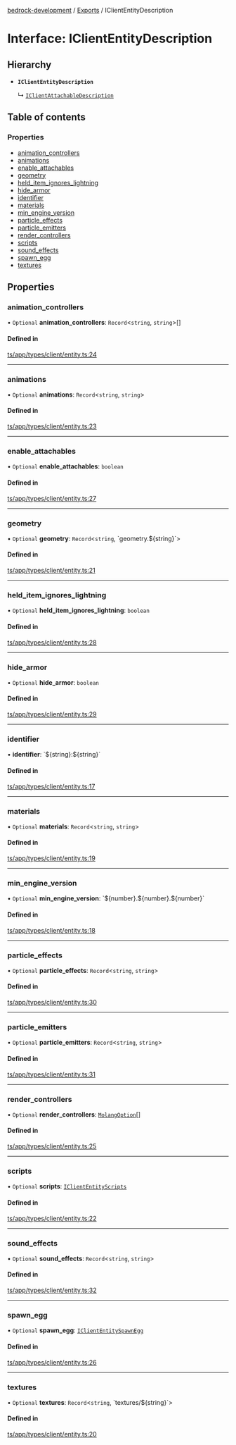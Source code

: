 [bedrock-development](../README.md) / [Exports](../modules.md) / IClientEntityDescription

# Interface: IClientEntityDescription

## Hierarchy

- **`IClientEntityDescription`**

  ↳ [`IClientAttachableDescription`](IClientAttachableDescription.md)

## Table of contents

### Properties

- [animation\_controllers](IClientEntityDescription.md#animation_controllers)
- [animations](IClientEntityDescription.md#animations)
- [enable\_attachables](IClientEntityDescription.md#enable_attachables)
- [geometry](IClientEntityDescription.md#geometry)
- [held\_item\_ignores\_lightning](IClientEntityDescription.md#held_item_ignores_lightning)
- [hide\_armor](IClientEntityDescription.md#hide_armor)
- [identifier](IClientEntityDescription.md#identifier)
- [materials](IClientEntityDescription.md#materials)
- [min\_engine\_version](IClientEntityDescription.md#min_engine_version)
- [particle\_effects](IClientEntityDescription.md#particle_effects)
- [particle\_emitters](IClientEntityDescription.md#particle_emitters)
- [render\_controllers](IClientEntityDescription.md#render_controllers)
- [scripts](IClientEntityDescription.md#scripts)
- [sound\_effects](IClientEntityDescription.md#sound_effects)
- [spawn\_egg](IClientEntityDescription.md#spawn_egg)
- [textures](IClientEntityDescription.md#textures)

## Properties

### animation\_controllers

• `Optional` **animation\_controllers**: `Record`\<`string`, `string`\>[]

#### Defined in

[ts/app/types/client/entity.ts:24](https://github.com/DauntlessStudio/Bedrock-Developments/blob/c7d1542/ts/app/types/client/entity.ts#L24)

___

### animations

• `Optional` **animations**: `Record`\<`string`, `string`\>

#### Defined in

[ts/app/types/client/entity.ts:23](https://github.com/DauntlessStudio/Bedrock-Developments/blob/c7d1542/ts/app/types/client/entity.ts#L23)

___

### enable\_attachables

• `Optional` **enable\_attachables**: `boolean`

#### Defined in

[ts/app/types/client/entity.ts:27](https://github.com/DauntlessStudio/Bedrock-Developments/blob/c7d1542/ts/app/types/client/entity.ts#L27)

___

### geometry

• `Optional` **geometry**: `Record`\<`string`, \`geometry.$\{string}\`\>

#### Defined in

[ts/app/types/client/entity.ts:21](https://github.com/DauntlessStudio/Bedrock-Developments/blob/c7d1542/ts/app/types/client/entity.ts#L21)

___

### held\_item\_ignores\_lightning

• `Optional` **held\_item\_ignores\_lightning**: `boolean`

#### Defined in

[ts/app/types/client/entity.ts:28](https://github.com/DauntlessStudio/Bedrock-Developments/blob/c7d1542/ts/app/types/client/entity.ts#L28)

___

### hide\_armor

• `Optional` **hide\_armor**: `boolean`

#### Defined in

[ts/app/types/client/entity.ts:29](https://github.com/DauntlessStudio/Bedrock-Developments/blob/c7d1542/ts/app/types/client/entity.ts#L29)

___

### identifier

• **identifier**: \`$\{string}:$\{string}\`

#### Defined in

[ts/app/types/client/entity.ts:17](https://github.com/DauntlessStudio/Bedrock-Developments/blob/c7d1542/ts/app/types/client/entity.ts#L17)

___

### materials

• `Optional` **materials**: `Record`\<`string`, `string`\>

#### Defined in

[ts/app/types/client/entity.ts:19](https://github.com/DauntlessStudio/Bedrock-Developments/blob/c7d1542/ts/app/types/client/entity.ts#L19)

___

### min\_engine\_version

• `Optional` **min\_engine\_version**: \`$\{number}.$\{number}.$\{number}\`

#### Defined in

[ts/app/types/client/entity.ts:18](https://github.com/DauntlessStudio/Bedrock-Developments/blob/c7d1542/ts/app/types/client/entity.ts#L18)

___

### particle\_effects

• `Optional` **particle\_effects**: `Record`\<`string`, `string`\>

#### Defined in

[ts/app/types/client/entity.ts:30](https://github.com/DauntlessStudio/Bedrock-Developments/blob/c7d1542/ts/app/types/client/entity.ts#L30)

___

### particle\_emitters

• `Optional` **particle\_emitters**: `Record`\<`string`, `string`\>

#### Defined in

[ts/app/types/client/entity.ts:31](https://github.com/DauntlessStudio/Bedrock-Developments/blob/c7d1542/ts/app/types/client/entity.ts#L31)

___

### render\_controllers

• `Optional` **render\_controllers**: [`MolangOption`](../modules.md#molangoption)[]

#### Defined in

[ts/app/types/client/entity.ts:25](https://github.com/DauntlessStudio/Bedrock-Developments/blob/c7d1542/ts/app/types/client/entity.ts#L25)

___

### scripts

• `Optional` **scripts**: [`IClientEntityScripts`](IClientEntityScripts.md)

#### Defined in

[ts/app/types/client/entity.ts:22](https://github.com/DauntlessStudio/Bedrock-Developments/blob/c7d1542/ts/app/types/client/entity.ts#L22)

___

### sound\_effects

• `Optional` **sound\_effects**: `Record`\<`string`, `string`\>

#### Defined in

[ts/app/types/client/entity.ts:32](https://github.com/DauntlessStudio/Bedrock-Developments/blob/c7d1542/ts/app/types/client/entity.ts#L32)

___

### spawn\_egg

• `Optional` **spawn\_egg**: [`IClientEntitySpawnEgg`](IClientEntitySpawnEgg.md)

#### Defined in

[ts/app/types/client/entity.ts:26](https://github.com/DauntlessStudio/Bedrock-Developments/blob/c7d1542/ts/app/types/client/entity.ts#L26)

___

### textures

• `Optional` **textures**: `Record`\<`string`, \`textures/$\{string}\`\>

#### Defined in

[ts/app/types/client/entity.ts:20](https://github.com/DauntlessStudio/Bedrock-Developments/blob/c7d1542/ts/app/types/client/entity.ts#L20)
